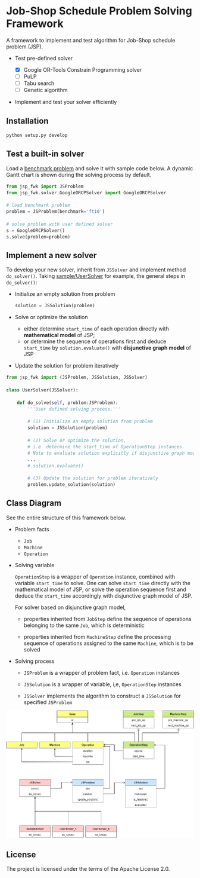 # Job-Shop Schedule Problem Solving Framework

A framework to implement and test algorithm for Job-Shop schedule problem (JSP).

- Test pre-defined solver

    - [x] Google OR-Tools Constrain Programming solver
    - [ ] PuLP
    - [ ] Tabu search
    - [ ] Genetic algorithm 

- Implement and test your solver efficiently


## Installation

```python
python setup.py develop
```


## Test a built-in solver

Load a [benchmark problem]("jsp_fwk/benchmark/instances.json) and solve it with sample code below. A dynamic Gantt chart is shown during the solving process by default.

```python
from jsp_fwk import JSProblem
from jsp_fwk.solver.GoogleORCPSolver import GoogleORCPSolver

# load benchmark problem
problem = JSProblem(benchmark='ft10')

# solve problem with user defined solver
s = GoogleORCPSolver()
s.solve(problem=problem)
```

## Implement a new solver

To develop your new solver, inherit from `JSSolver` and implement method `do_solver()`. Taking [sample/UserSolver](sample/UserSolver.py) for example, the general steps in `do_solver()`:

- Initialize an empty solution from problem

    ```python
    solution = JSSolution(problem)
    ```

- Solve or optimize the solution

    - either determine `start_time` of each operation directly with **mathematical model** of JSP; 
    - or determine the sequence of operations first and deduce `start_time` by `solution.evaluate()` with **disjunctive graph model** of JSP

- Update the solution for problem iteratively


```python
from jsp_fwk import (JSProblem, JSSolution, JSSolver)

class UserSolver(JSSolver):

    def do_solve(self, problem:JSProblem):
        '''User defined solving process.'''

        # (1) Initialize an empty solution from problem
        solution = JSSolution(problem)

        # (2) Solve or optimize the solution, 
        # i.e. determine the start_time of OperationStep instances.
        # Note to evaluate solution explicitly if disjunctive graph model.
        ...
        # solution.evaluate() 

        # (3) Update the solution for problem iteratively
        problem.update_solution(solution)
```


## Class Diagram

See the entire structure of this framework below.

- Problem facts

    - `Job`
    - `Machine`
    - `Operation`

- Solving variable

    `OperationStep` is a wrapper of `Operation` instance, combined with variable `start_time` to solve. One can solve `start_time` directly with the mathematical model of JSP, or solve the operation sequence first and deduce the `start_time` accordingly with disjunctive graph model of JSP.

    For solver based on disjunctive graph model,

    - properties inherited from `JobStep` define the sequence of operations belonging to the same `Job`, which is deterministic

    - properties inherited from `MachineStep` define the processing sequence of operations assigned to the same `Machine`, which is to be solved

- Solving process

    - `JSProblem` is a wrapper of problem fact, i.e. `Operation` instances

    - `JSSolution` is a wrapper of variable, i,e, `OperationStep` instances

    - `JSSolver` implements the algorithm to construct a `JSSolution` for specified `JSProblem`


![class-diagram](class.drawio.png)


## License

The project is licensed under the terms of the Apache License 2.0.